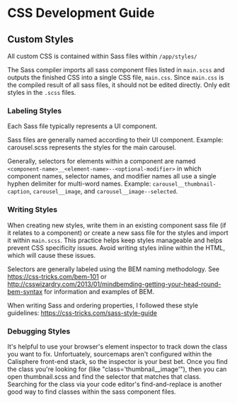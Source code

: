 # CSS Development Guide

## Custom Styles

All custom CSS is contained within Sass files within `/app/styles/`

The Sass compiler imports all sass component files listed in `main.scss` and outputs the finished CSS into a single CSS file, `main.css`. Since `main.css` is the compiled result of all sass files, it should not be edited directly. Only edit styles in the `.scss` files. 

### Labeling Styles

Each Sass file typically represents a UI component. 

Sass files are generally named according to their UI component. Example: carousel.scss represents the styles for the main carousel. 

Generally, selectors for elements within a component are named `<component-name>__<element-name>--<optional-modifier>` in which component names, selector names, and modifier names all use a single hyphen delimiter for multi-word names. Example: `carousel__thumbnail-caption`, `carousel__image`, and `carousel__image--selected`. 

### Writing Styles

When creating new styles, write them in an existing component sass file (if it relates to a component) or create a new sass file for the styles and import it within `main.scss`. This practice helps keep styles manageable and helps prevent CSS specificity issues. Avoid writing styles inline within the HTML, which will cause these issues. 

Selectors are generally labeled using the BEM naming methodology. See https://css-tricks.com/bem-101 or http://csswizardry.com/2013/01/mindbemding-getting-your-head-round-bem-syntax for information and examples of BEM. 

When writing Sass and ordering properties, I followed these style guidelines: https://css-tricks.com/sass-style-guide

### Debugging Styles

It's helpful to use your browser's element inspector to track down the class you want to fix. Unfortuately, sourcemaps aren't configured within the Calisphere front-end stack, so the inspector is your best bet. Once you find the class you're looking for (like "class='thumbnail__image'"), then you can open thumbnail.scss and find the selector that matches that class. Searching for the class via your code editor's find-and-replace is another good way to find classes within the sass component files. 